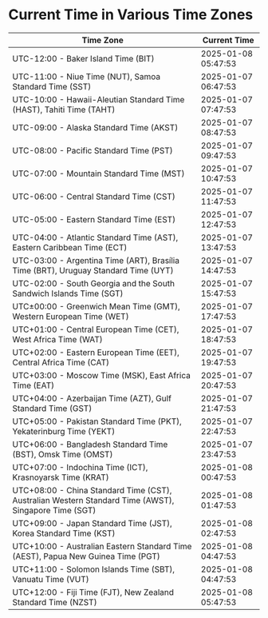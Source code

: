 # Current Time in Various Time Zones

| Time Zone | Current Time |
|-----------|--------------|
| UTC-12:00 - Baker Island Time (BIT) | 2025-01-08 05:47:53 |
| UTC-11:00 - Niue Time (NUT), Samoa Standard Time (SST) | 2025-01-07 06:47:53 |
| UTC-10:00 - Hawaii-Aleutian Standard Time (HAST), Tahiti Time (TAHT) | 2025-01-07 07:47:53 |
| UTC-09:00 - Alaska Standard Time (AKST) | 2025-01-07 08:47:53 |
| UTC-08:00 - Pacific Standard Time (PST) | 2025-01-07 09:47:53 |
| UTC-07:00 - Mountain Standard Time (MST) | 2025-01-07 10:47:53 |
| UTC-06:00 - Central Standard Time (CST) | 2025-01-07 11:47:53 |
| UTC-05:00 - Eastern Standard Time (EST) | 2025-01-07 12:47:53 |
| UTC-04:00 - Atlantic Standard Time (AST), Eastern Caribbean Time (ECT) | 2025-01-07 13:47:53 |
| UTC-03:00 - Argentina Time (ART), Brasília Time (BRT), Uruguay Standard Time (UYT) | 2025-01-07 14:47:53 |
| UTC-02:00 - South Georgia and the South Sandwich Islands Time (SGT) | 2025-01-07 15:47:53 |
| UTC±00:00 - Greenwich Mean Time (GMT), Western European Time (WET) | 2025-01-07 17:47:53 |
| UTC+01:00 - Central European Time (CET), West Africa Time (WAT) | 2025-01-07 18:47:53 |
| UTC+02:00 - Eastern European Time (EET), Central Africa Time (CAT) | 2025-01-07 19:47:53 |
| UTC+03:00 - Moscow Time (MSK), East Africa Time (EAT) | 2025-01-07 20:47:53 |
| UTC+04:00 - Azerbaijan Time (AZT), Gulf Standard Time (GST) | 2025-01-07 21:47:53 |
| UTC+05:00 - Pakistan Standard Time (PKT), Yekaterinburg Time (YEKT) | 2025-01-07 22:47:53 |
| UTC+06:00 - Bangladesh Standard Time (BST), Omsk Time (OMST) | 2025-01-07 23:47:53 |
| UTC+07:00 - Indochina Time (ICT), Krasnoyarsk Time (KRAT) | 2025-01-08 00:47:53 |
| UTC+08:00 - China Standard Time (CST), Australian Western Standard Time (AWST), Singapore Time (SGT) | 2025-01-08 01:47:53 |
| UTC+09:00 - Japan Standard Time (JST), Korea Standard Time (KST) | 2025-01-08 02:47:53 |
| UTC+10:00 - Australian Eastern Standard Time (AEST), Papua New Guinea Time (PGT) | 2025-01-08 04:47:53 |
| UTC+11:00 - Solomon Islands Time (SBT), Vanuatu Time (VUT) | 2025-01-08 04:47:53 |
| UTC+12:00 - Fiji Time (FJT), New Zealand Standard Time (NZST) | 2025-01-08 05:47:53 |
